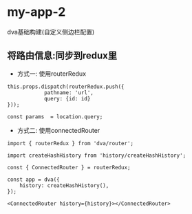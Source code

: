 # my-app-2
dva基础构建(自定义侧边栏配置)

## 将路由信息:同步到redux里

* 方式一: 使用routerRedux

```
this.props.dispatch(routerRedux.push({
            pathname: 'url',
            query: {id: id}
}));

const params  = location.query;
```

* 方式二: 使用connectedRouter

```
import { routerRedux } from 'dva/router';

import createHashHistory from 'history/createHashHistory';

const { ConnectedRouter } = routerRedux;

const app = dva({
    history: createHashHistory(),
});

<ConnectedRouter history={history}></ConnectedRouter>
```



